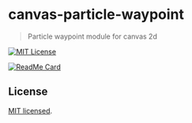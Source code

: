 # canvas-particle-waypoint

> Particle waypoint module for canvas 2d

[![MIT License](http://img.shields.io/badge/license-MIT-blue.svg?style=flat)](LICENSE)

[![ReadMe Card](https://github-readme-stats.vercel.app/api/pin/?username=MasatoMakino&repo=canvas-particle-waypoint&show_owner=true)](https://github.com/MasatoMakino/canvas-particle-waypoint)

## License

[MIT licensed](LICENSE).
